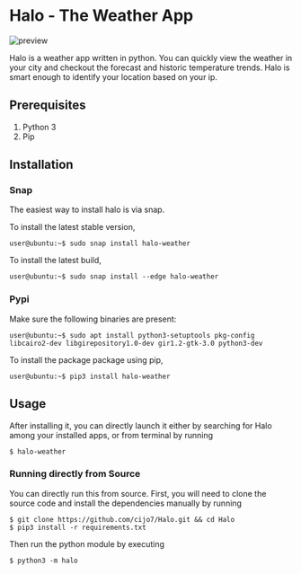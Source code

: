 # Halo - The Weather App
![preview](https://github.com/RedisMadani/halo-weather-app/assets/136177376/9254e0dc-1f3b-47f1-8dcc-bab31cb516eb)

Halo is a weather app written in python. You can quickly view the
weather in your city and checkout the forecast and historic temperature trends. 
Halo is smart enough to identify your location based on your ip.



## Prerequisites

1. Python 3
1. Pip

## Installation

### Snap

The easiest way to install halo is via snap. 


To install the latest stable version,

````console
user@ubuntu:~$ sudo snap install halo-weather
````

To install the latest build, 
````console
user@ubuntu:~$ sudo snap install --edge halo-weather
````

### Pypi

Make sure the following binaries are present:

````console
user@ubuntu:~$ sudo apt install python3-setuptools pkg-config libcairo2-dev libgirepository1.0-dev gir1.2-gtk-3.0 python3-dev
````

To install the package package using pip,

````console
user@ubuntu:~$ pip3 install halo-weather
````

## Usage
After installing it, you can directly launch it either by searching for Halo among your installed apps, or from terminal by running

````sh-session
$ halo-weather
````

### Running directly from Source

You can directly run this from source.
First, you will need to clone the source code and install the dependencies manually by running

````sh-session
$ git clone https://github.com/cijo7/Halo.git && cd Halo
$ pip3 install -r requirements.txt
````

Then run the python module by executing

````sh-session
$ python3 -m halo
````
